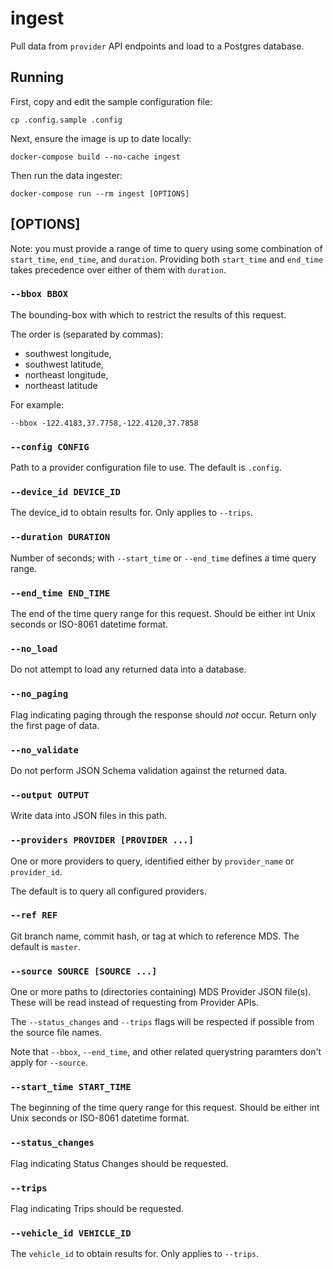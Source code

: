 # ingest

Pull data from `provider` API endpoints and load to a Postgres database.

## Running

First, copy and edit the sample configuration file:

```console
cp .config.sample .config
```

Next, ensure the image is up to date locally:

```console
docker-compose build --no-cache ingest
```

Then run the data ingester:

```console
docker-compose run --rm ingest [OPTIONS]
```

## [OPTIONS]

Note: you must provide a range of time to query using some combination of `start_time`, `end_time`, and `duration`. Providing both `start_time` and `end_time` takes precedence over either of them with `duration`.

### `--bbox BBOX`

The bounding-box with which to restrict the results of this request.

The order is (separated by commas):

* southwest longitude,
* southwest latitude,
* northeast longitude,
* northeast latitude

For example:

```console
--bbox -122.4183,37.7758,-122.4120,37.7858
```

### `--config CONFIG`

Path to a provider configuration file to use. The default is `.config`.

### `--device_id DEVICE_ID`

The device_id to obtain results for. Only applies to `--trips`.

### `--duration DURATION`

Number of seconds; with `--start_time` or `--end_time` defines a time query range.

### `--end_time END_TIME`

The end of the time query range for this request. Should be either int Unix seconds or ISO-8061 datetime format.

### `--no_load`

Do not attempt to load any returned data into a database.

### `--no_paging`

Flag indicating paging through the response should *not* occur. Return only the first page of data.

### `--no_validate`

Do not perform JSON Schema validation against the returned data.

### `--output OUTPUT`

Write data into JSON files in this path.

### `--providers PROVIDER [PROVIDER ...]`

One or more providers to query, identified either by `provider_name` or `provider_id`.

The default is to query all configured providers.

### `--ref REF`

Git branch name, commit hash, or tag at which to reference MDS. The default is `master`.

### `--source SOURCE [SOURCE ...]`

One or more paths to (directories containing) MDS Provider JSON file(s). These will be read instead of requesting from Provider APIs.

The `--status_changes` and `--trips` flags will be respected if possible from the source file names.

Note that `--bbox`, `--end_time`, and other related querystring paramters don't apply for `--source`.

### `--start_time START_TIME`

The beginning of the time query range for this request. Should be either int Unix seconds or ISO-8061 datetime format.

### `--status_changes`

Flag indicating Status Changes should be requested.

### `--trips`

Flag indicating Trips should be requested.

### `--vehicle_id VEHICLE_ID`

The `vehicle_id` to obtain results for. Only applies to `--trips`.
